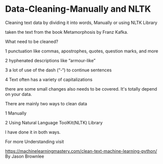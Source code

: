 # Data-Cleaning-Manually and NLTK
Cleaning text data by dividing it into words, Manually or using NLTK Library 

taken the text from the book Metamorphosis by Franz Kafka.

What need to be cleaned?

1 punctuation like commas, apostrophes, quotes, question marks, and more

2 hyphenated descriptions like “armour-like”

3 a lot of use of the dash (“-“) to continue sentences

4 Text often has a variety of capitalizations

there are some small changes also needs to be covered. It's totally depend on your data.

There are mainly two ways to clean data

1 Manually

2 Using Natural Language ToolKit(NLTK) Library

I have done it in both ways.

For more Understanding visit 

https://machinelearningmastery.com/clean-text-machine-learning-python/
By Jason Brownlee
